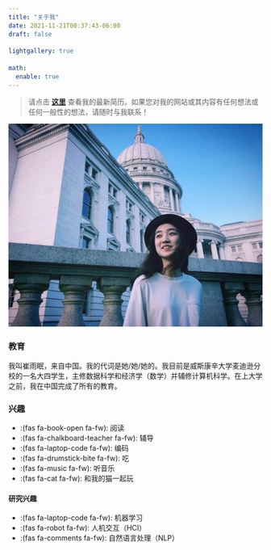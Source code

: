```yaml
---
title: "关于我"
date: 2021-11-21T00:37:43-06:00
draft: false

lightgallery: true

math:
  enable: true
---
```


> 请点击 **[这里](/pdf/yc_CV_2022.pdf)** 查看我的最新简历。如果您对我的网站或其内容有任何想法或任何一般性的想法，请随时与我联系！

![c.r. Yizhou Lu](/images/Yumian-Capitol.jpg "May 2020 at Wisconsin State Capitol")

### 教育

我叫崔雨眠，来自中国。我的代词是她/她/她的。我目前是威斯康辛大学麦迪逊分校的一名大四学生，主修数据科学和经济学（数学）并辅修计算机科学。在上大学之前，我在中国完成了所有的教育。

### 兴趣

* :(fas fa-book-open fa-fw): 阅读
* :(fas fa-chalkboard-teacher fa-fw): 辅导
* :(fas fa-laptop-code fa-fw): 编码
* :(fas fa-drumstick-bite fa-fw): 吃
* :(fas fa-music fa-fw): 听音乐
* :(fas fa-cat fa-fw): 和我的猫一起玩

#### 研究兴趣

* :(fas fa-laptop-code fa-fw): 机器学习
* :(fas fa-robot fa-fw): 人机交互（HCI）
* :(fas fa-comments fa-fw): 自然语言处理（NLP）

